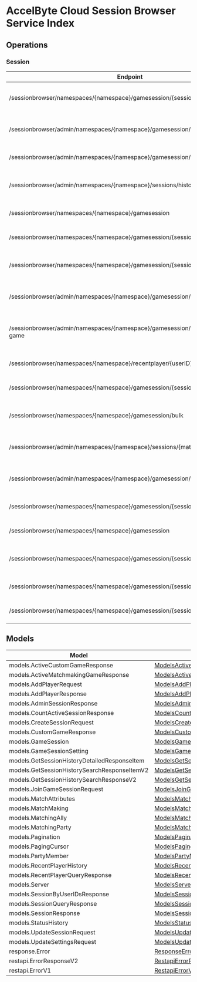 [//]: # (<< Code generated. DO NOT EDIT!)

[//]: # (<< template file: accelbyte_cloud_py_codegen)

# AccelByte Cloud Session Browser Service Index


## Operations

### Session
| Endpoint | Method | ID | Deprecated | Class | Wrapper | Example |
|---|---|---|---|---|---|---|
| /sessionbrowser/namespaces/{namespace}/gamesession/{sessionID}/player | POST | AddPlayerToSession | `false` | [AddPlayerToSession](../../accelbyte_py_sdk/api/sessionbrowser/operations/session/add_player_to_session.py) | [add_player_to_session](../../accelbyte_py_sdk/api/sessionbrowser/wrappers/_session.py) | [accelbyte_py_sdk_cli sessionbrowser-add-player-to-session](../../samples/cli/accelbyte_py_sdk_cli/sessionbrowser/_add_player_to_session.py) |
| /sessionbrowser/admin/namespaces/{namespace}/gamesession/{sessionID} | DELETE | AdminDeleteSession | `false` | [AdminDeleteSession](../../accelbyte_py_sdk/api/sessionbrowser/operations/session/admin_delete_session.py) | [admin_delete_session](../../accelbyte_py_sdk/api/sessionbrowser/wrappers/_session.py) | [accelbyte_py_sdk_cli sessionbrowser-admin-delete-session](../../samples/cli/accelbyte_py_sdk_cli/sessionbrowser/_admin_delete_session.py) |
| /sessionbrowser/admin/namespaces/{namespace}/gamesession/{sessionID} | GET | AdminGetSession | `false` | [AdminGetSession](../../accelbyte_py_sdk/api/sessionbrowser/operations/session/admin_get_session.py) | [admin_get_session](../../accelbyte_py_sdk/api/sessionbrowser/wrappers/_session.py) | [accelbyte_py_sdk_cli sessionbrowser-admin-get-session](../../samples/cli/accelbyte_py_sdk_cli/sessionbrowser/_admin_get_session.py) |
| /sessionbrowser/admin/namespaces/{namespace}/sessions/history/search | GET | AdminSearchSessionsV2 | `false` | [AdminSearchSessionsV2](../../accelbyte_py_sdk/api/sessionbrowser/operations/session/admin_search_sessions_v2.py) | [admin_search_sessions_v2](../../accelbyte_py_sdk/api/sessionbrowser/wrappers/_session.py) | [accelbyte_py_sdk_cli sessionbrowser-admin-search-sessions-v2](../../samples/cli/accelbyte_py_sdk_cli/sessionbrowser/_admin_search_sessions_v2.py) |
| /sessionbrowser/namespaces/{namespace}/gamesession | POST | CreateSession | `false` | [CreateSession](../../accelbyte_py_sdk/api/sessionbrowser/operations/session/create_session.py) | [create_session](../../accelbyte_py_sdk/api/sessionbrowser/wrappers/_session.py) | [accelbyte_py_sdk_cli sessionbrowser-create-session](../../samples/cli/accelbyte_py_sdk_cli/sessionbrowser/_create_session.py) |
| /sessionbrowser/namespaces/{namespace}/gamesession/{sessionID} | DELETE | DeleteSession | `false` | [DeleteSession](../../accelbyte_py_sdk/api/sessionbrowser/operations/session/delete_session.py) | [delete_session](../../accelbyte_py_sdk/api/sessionbrowser/wrappers/_session.py) | [accelbyte_py_sdk_cli sessionbrowser-delete-session](../../samples/cli/accelbyte_py_sdk_cli/sessionbrowser/_delete_session.py) |
| /sessionbrowser/namespaces/{namespace}/gamesession/{sessionID}/localds | DELETE | DeleteSessionLocalDS | `false` | [DeleteSessionLocalDS](../../accelbyte_py_sdk/api/sessionbrowser/operations/session/delete_session_local_ds.py) | [delete_session_local_ds](../../accelbyte_py_sdk/api/sessionbrowser/wrappers/_session.py) | [accelbyte_py_sdk_cli sessionbrowser-delete-session-local-ds](../../samples/cli/accelbyte_py_sdk_cli/sessionbrowser/_delete_session_local_ds.py) |
| /sessionbrowser/admin/namespaces/{namespace}/gamesession/active/custom-game | GET | GetActiveCustomGameSessions | `false` | [GetActiveCustomGameSessions](../../accelbyte_py_sdk/api/sessionbrowser/operations/session/get_active_custom_game__cd6755.py) | [get_active_custom_game_sessions](../../accelbyte_py_sdk/api/sessionbrowser/wrappers/_session.py) | [accelbyte_py_sdk_cli sessionbrowser-get-active-custom-game-sessions](../../samples/cli/accelbyte_py_sdk_cli/sessionbrowser/_get_active_custom_game_sessions.py) |
| /sessionbrowser/admin/namespaces/{namespace}/gamesession/active/matchmaking-game | GET | GetActiveMatchmakingGameSessions | `false` | [GetActiveMatchmakingGameSessions](../../accelbyte_py_sdk/api/sessionbrowser/operations/session/get_active_matchmaking__0b8050.py) | [get_active_matchmaking_game_sessions](../../accelbyte_py_sdk/api/sessionbrowser/wrappers/_session.py) | [accelbyte_py_sdk_cli sessionbrowser-get-active-matchmaking-game-sessions](../../samples/cli/accelbyte_py_sdk_cli/sessionbrowser/_get_active_matchmaking_game_sessions.py) |
| /sessionbrowser/namespaces/{namespace}/recentplayer/{userID} | GET | GetRecentPlayer | `false` | [GetRecentPlayer](../../accelbyte_py_sdk/api/sessionbrowser/operations/session/get_recent_player.py) | [get_recent_player](../../accelbyte_py_sdk/api/sessionbrowser/wrappers/_session.py) | [accelbyte_py_sdk_cli sessionbrowser-get-recent-player](../../samples/cli/accelbyte_py_sdk_cli/sessionbrowser/_get_recent_player.py) |
| /sessionbrowser/namespaces/{namespace}/gamesession/{sessionID} | GET | GetSession | `false` | [GetSession](../../accelbyte_py_sdk/api/sessionbrowser/operations/session/get_session.py) | [get_session](../../accelbyte_py_sdk/api/sessionbrowser/wrappers/_session.py) | [accelbyte_py_sdk_cli sessionbrowser-get-session](../../samples/cli/accelbyte_py_sdk_cli/sessionbrowser/_get_session.py) |
| /sessionbrowser/namespaces/{namespace}/gamesession/bulk | GET | GetSessionByUserIDs | `false` | [GetSessionByUserIDs](../../accelbyte_py_sdk/api/sessionbrowser/operations/session/get_session_by_user_i_ds.py) | [get_session_by_user_i_ds](../../accelbyte_py_sdk/api/sessionbrowser/wrappers/_session.py) | [accelbyte_py_sdk_cli sessionbrowser-get-session-by-user-i-ds](../../samples/cli/accelbyte_py_sdk_cli/sessionbrowser/_get_session_by_user_i_ds.py) |
| /sessionbrowser/admin/namespaces/{namespace}/sessions/{matchID}/history/detailed | GET | GetSessionHistoryDetailed | `false` | [GetSessionHistoryDetailed](../../accelbyte_py_sdk/api/sessionbrowser/operations/session/get_session_history_detailed.py) | [get_session_history_detailed](../../accelbyte_py_sdk/api/sessionbrowser/wrappers/_session.py) | [accelbyte_py_sdk_cli sessionbrowser-get-session-history-detailed](../../samples/cli/accelbyte_py_sdk_cli/sessionbrowser/_get_session_history_detailed.py) |
| /sessionbrowser/admin/namespaces/{namespace}/gamesession/active/count | GET | GetTotalActiveSession | `false` | [GetTotalActiveSession](../../accelbyte_py_sdk/api/sessionbrowser/operations/session/get_total_active_session.py) | [get_total_active_session](../../accelbyte_py_sdk/api/sessionbrowser/wrappers/_session.py) | [accelbyte_py_sdk_cli sessionbrowser-get-total-active-session](../../samples/cli/accelbyte_py_sdk_cli/sessionbrowser/_get_total_active_session.py) |
| /sessionbrowser/namespaces/{namespace}/gamesession/{sessionID}/join | POST | JoinSession | `false` | [JoinSession](../../accelbyte_py_sdk/api/sessionbrowser/operations/session/join_session.py) | [join_session](../../accelbyte_py_sdk/api/sessionbrowser/wrappers/_session.py) | [accelbyte_py_sdk_cli sessionbrowser-join-session](../../samples/cli/accelbyte_py_sdk_cli/sessionbrowser/_join_session.py) |
| /sessionbrowser/namespaces/{namespace}/gamesession | GET | QuerySession | `false` | [QuerySession](../../accelbyte_py_sdk/api/sessionbrowser/operations/session/query_session.py) | [query_session](../../accelbyte_py_sdk/api/sessionbrowser/wrappers/_session.py) | [accelbyte_py_sdk_cli sessionbrowser-query-session](../../samples/cli/accelbyte_py_sdk_cli/sessionbrowser/_query_session.py) |
| /sessionbrowser/namespaces/{namespace}/gamesession/{sessionID}/player/{userID} | DELETE | RemovePlayerFromSession | `false` | [RemovePlayerFromSession](../../accelbyte_py_sdk/api/sessionbrowser/operations/session/remove_player_from_session.py) | [remove_player_from_session](../../accelbyte_py_sdk/api/sessionbrowser/wrappers/_session.py) | [accelbyte_py_sdk_cli sessionbrowser-remove-player-from-session](../../samples/cli/accelbyte_py_sdk_cli/sessionbrowser/_remove_player_from_session.py) |
| /sessionbrowser/namespaces/{namespace}/gamesession/{sessionID} | PUT | UpdateSession | `false` | [UpdateSession](../../accelbyte_py_sdk/api/sessionbrowser/operations/session/update_session.py) | [update_session](../../accelbyte_py_sdk/api/sessionbrowser/wrappers/_session.py) | [accelbyte_py_sdk_cli sessionbrowser-update-session](../../samples/cli/accelbyte_py_sdk_cli/sessionbrowser/_update_session.py) |
| /sessionbrowser/namespaces/{namespace}/gamesession/{sessionID}/settings | PUT | UpdateSettings | `false` | [UpdateSettings](../../accelbyte_py_sdk/api/sessionbrowser/operations/session/update_settings.py) | [update_settings](../../accelbyte_py_sdk/api/sessionbrowser/wrappers/_session.py) | [accelbyte_py_sdk_cli sessionbrowser-update-settings](../../samples/cli/accelbyte_py_sdk_cli/sessionbrowser/_update_settings.py) |


## Models
| Model | Class |
|---|---|
| models.ActiveCustomGameResponse | [ModelsActiveCustomGameResponse](../../accelbyte_py_sdk/api/sessionbrowser/models/models_active_custom_game_response.py) |
| models.ActiveMatchmakingGameResponse | [ModelsActiveMatchmakingGameResponse](../../accelbyte_py_sdk/api/sessionbrowser/models/models_active_matchmaking_game_response.py) |
| models.AddPlayerRequest | [ModelsAddPlayerRequest](../../accelbyte_py_sdk/api/sessionbrowser/models/models_add_player_request.py) |
| models.AddPlayerResponse | [ModelsAddPlayerResponse](../../accelbyte_py_sdk/api/sessionbrowser/models/models_add_player_response.py) |
| models.AdminSessionResponse | [ModelsAdminSessionResponse](../../accelbyte_py_sdk/api/sessionbrowser/models/models_admin_session_response.py) |
| models.CountActiveSessionResponse | [ModelsCountActiveSessionResponse](../../accelbyte_py_sdk/api/sessionbrowser/models/models_count_active_session_response.py) |
| models.CreateSessionRequest | [ModelsCreateSessionRequest](../../accelbyte_py_sdk/api/sessionbrowser/models/models_create_session_request.py) |
| models.CustomGameResponse | [ModelsCustomGameResponse](../../accelbyte_py_sdk/api/sessionbrowser/models/models_custom_game_response.py) |
| models.GameSession | [ModelsGameSession](../../accelbyte_py_sdk/api/sessionbrowser/models/models_game_session.py) |
| models.GameSessionSetting | [ModelsGameSessionSetting](../../accelbyte_py_sdk/api/sessionbrowser/models/models_game_session_setting.py) |
| models.GetSessionHistoryDetailedResponseItem | [ModelsGetSessionHistoryDetailedResponseItem](../../accelbyte_py_sdk/api/sessionbrowser/models/models_get_session_history_detailed_response_item.py) |
| models.GetSessionHistorySearchResponseItemV2 | [ModelsGetSessionHistorySearchResponseItemV2](../../accelbyte_py_sdk/api/sessionbrowser/models/models_get_session_history_search_response_item_v2.py) |
| models.GetSessionHistorySearchResponseV2 | [ModelsGetSessionHistorySearchResponseV2](../../accelbyte_py_sdk/api/sessionbrowser/models/models_get_session_history_search_response_v2.py) |
| models.JoinGameSessionRequest | [ModelsJoinGameSessionRequest](../../accelbyte_py_sdk/api/sessionbrowser/models/models_join_game_session_request.py) |
| models.MatchAttributes | [ModelsMatchAttributes](../../accelbyte_py_sdk/api/sessionbrowser/models/models_match_attributes.py) |
| models.MatchMaking | [ModelsMatchMaking](../../accelbyte_py_sdk/api/sessionbrowser/models/models_match_making.py) |
| models.MatchingAlly | [ModelsMatchingAlly](../../accelbyte_py_sdk/api/sessionbrowser/models/models_matching_ally.py) |
| models.MatchingParty | [ModelsMatchingParty](../../accelbyte_py_sdk/api/sessionbrowser/models/models_matching_party.py) |
| models.Pagination | [ModelsPagination](../../accelbyte_py_sdk/api/sessionbrowser/models/models_pagination.py) |
| models.PagingCursor | [ModelsPagingCursor](../../accelbyte_py_sdk/api/sessionbrowser/models/models_paging_cursor.py) |
| models.PartyMember | [ModelsPartyMember](../../accelbyte_py_sdk/api/sessionbrowser/models/models_party_member.py) |
| models.RecentPlayerHistory | [ModelsRecentPlayerHistory](../../accelbyte_py_sdk/api/sessionbrowser/models/models_recent_player_history.py) |
| models.RecentPlayerQueryResponse | [ModelsRecentPlayerQueryResponse](../../accelbyte_py_sdk/api/sessionbrowser/models/models_recent_player_query_response.py) |
| models.Server | [ModelsServer](../../accelbyte_py_sdk/api/sessionbrowser/models/models_server.py) |
| models.SessionByUserIDsResponse | [ModelsSessionByUserIDsResponse](../../accelbyte_py_sdk/api/sessionbrowser/models/models_session_by_user_i_ds_response.py) |
| models.SessionQueryResponse | [ModelsSessionQueryResponse](../../accelbyte_py_sdk/api/sessionbrowser/models/models_session_query_response.py) |
| models.SessionResponse | [ModelsSessionResponse](../../accelbyte_py_sdk/api/sessionbrowser/models/models_session_response.py) |
| models.StatusHistory | [ModelsStatusHistory](../../accelbyte_py_sdk/api/sessionbrowser/models/models_status_history.py) |
| models.UpdateSessionRequest | [ModelsUpdateSessionRequest](../../accelbyte_py_sdk/api/sessionbrowser/models/models_update_session_request.py) |
| models.UpdateSettingsRequest | [ModelsUpdateSettingsRequest](../../accelbyte_py_sdk/api/sessionbrowser/models/models_update_settings_request.py) |
| response.Error | [ResponseError](../../accelbyte_py_sdk/api/sessionbrowser/models/response_error.py) |
| restapi.ErrorResponseV2 | [RestapiErrorResponseV2](../../accelbyte_py_sdk/api/sessionbrowser/models/restapi_error_response_v2.py) |
| restapi.ErrorV1 | [RestapiErrorV1](../../accelbyte_py_sdk/api/sessionbrowser/models/restapi_error_v1.py) |

